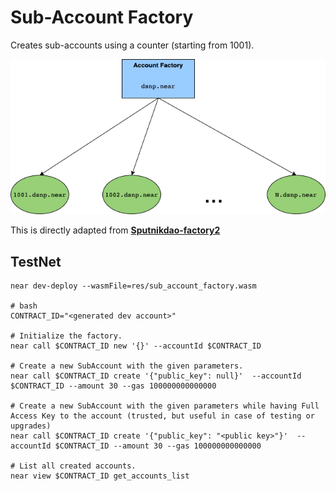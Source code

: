 # Sub-Account Factory

Creates sub-accounts using a counter (starting from 1001).

![Factory diagram](sub_account_factory.png?raw=true "Factory Diagram")

This is directly adapted from **[Sputnikdao-factory2](https://github.com/near-daos/sputnik-dao-contract/tree/main/sputnikdao-factory2)**

## TestNet

```
near dev-deploy --wasmFile=res/sub_account_factory.wasm

# bash
CONTRACT_ID="<generated dev account>"

# Initialize the factory.
near call $CONTRACT_ID new '{}' --accountId $CONTRACT_ID 

# Create a new SubAccount with the given parameters.
near call $CONTRACT_ID create '{"public_key": null}'  --accountId $CONTRACT_ID --amount 30 --gas 100000000000000

# Create a new SubAccount with the given parameters while having Full Access Key to the account (trusted, but useful in case of testing or upgrades)
near call $CONTRACT_ID create '{"public_key": "<public key>"}'  --accountId $CONTRACT_ID --amount 30 --gas 100000000000000

# List all created accounts.
near view $CONTRACT_ID get_accounts_list
```
